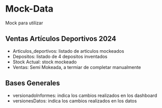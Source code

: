 # Mock-Data

Mock para utilizar

## Ventas Artículos Deportivos 2024

* Articulos_deportivos: listado de articulos mockeados
* Depositos: listado de 4 depositos inventados
* Stock Actual: stock mockeado
* Ventas: Semi Mokeada, a termiar de completar manualmente

## Bases Generales

* versionadoInformes: indica los cambios realizados en los dashboard
* versionesDatos: indica los cambios realizados en los datos